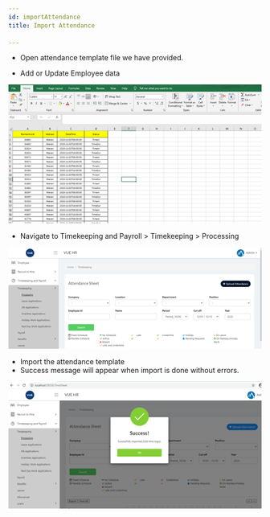 ```yaml
---
id: importAttendance
title: Import Attendance

---
```


* Open attendance template file we have provided.

* Add or Update Employee data

![alt-text](assets/18.png)

* Navigate to Timekeeping and Payroll > Timekeeping > Processing
 
![alt-text](assets/19.png)


* Import the attendance template
* Success message will appear when import is done without errors.

![alt-text](assets/20.png)